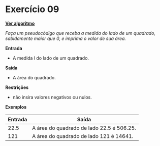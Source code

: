 # Exercício 09
[**Ver algoritmo**](Algoritmo09.md)

*Faça um pseudocódigo que receba a medida do lado de um quadrado, sabidamente maior que 0, e imprima o valor de sua área.*

**Entrada**

- A medida l do lado de um quadrado.

**Saída**

- A área do quadrado.

**Restrições**

- não insira valores negativos ou nulos.

**Exemplos**

|Entrada| Saída|
|-|-|
|22.5| A área do quadrado de lado 22.5 é 506.25.|
|121| A área do quadrado de lado 121 é 14641.|
